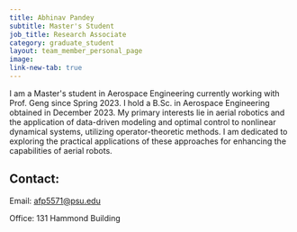 ```yaml
---
title: Abhinav Pandey
subtitle: Master's Student
job_title: Research Associate
category: graduate_student
layout: team_member_personal_page
image: 
link-new-tab: true
---
```


I am a Master's student in Aerospace Engineering currently working with Prof. Geng since Spring 2023. I hold a B.Sc. in Aerospace Engineering obtained in December 2023. My primary interests lie in aerial robotics and the application of data-driven modeling and optimal control to nonlinear dynamical systems, utilizing operator-theoretic methods. I am dedicated to exploring the practical applications of these approaches for enhancing the capabilities of aerial robots.

## Contact: ##

Email: [afp5571@psu.edu](mailto:afp5571@psu.edu)

Office: 131 Hammond Building